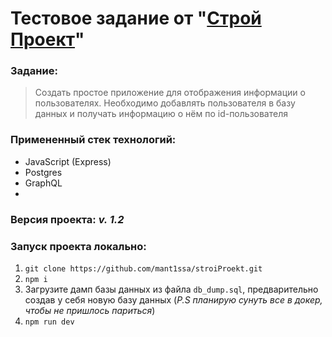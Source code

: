 # Тестовое задание от "[Строй Проект](https://xn----btbkpgvbhecdhjei.xn--p1ai/)"

### Задание:
> Создать простое приложение для отображения информации о пользователях. Необходимо добавлять пользователя в базу данных и получать информацию о нём по id-пользователя

### Примененный стек технологий:
- JavaScript (Express)
- Postgres
- GraphQL
- 
### Версия проекта: *v. 1.2*

### Запуск проекта локально:
1. ``` git clone https://github.com/mant1ssa/stroiProekt.git ```
2. ``` npm i ```
3. Загрузите дамп базы данных из файла `db_dump.sql`, предварительно создав у себя новую базу данных (*P.S планирую сунуть все в докер, чтобы не пришлось париться*)
4. ```npm run dev```